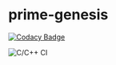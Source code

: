 # prime-genesis

[![Codacy Badge](https://api.codacy.com/project/badge/Grade/28479fc8fb2c4793a228e03e7819ce34)](https://app.codacy.com/manual/stepin104704/prime-genesis?utm_source=github.com&utm_medium=referral&utm_content=stepin104704/prime-genesis&utm_campaign=Badge_Grade_Dashboard)

![C/C++ CI](https://github.com/stepin104704/prime-genesis/workflows/C/C++%20CI/badge.svg)
